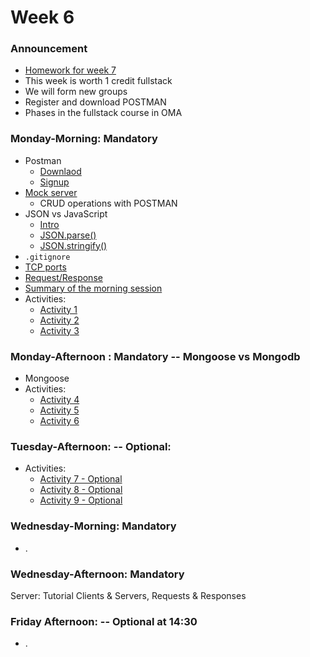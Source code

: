 # Week 6

### Announcement

- [Homework for week 7](./Homework.md)
- This week is worth 1 credit fullstack
- We will form new groups
- Register and download POSTMAN
- Phases in the fullstack course in OMA

### Monday-Morning: Mandatory

- Postman
  - [Downlaod](https://www.postman.com/downloads/)
  - [Signup](https://www.postman.com/)
- [Mock server](https://jsonplaceholder.typicode.com/)
  - CRUD operations with POSTMAN
- JSON vs JavaScript
  - [Intro](https://www.w3schools.com/js/js_json_intro.asp)
  - [JSON.parse()](https://www.w3schools.com/js/js_json_parse.asp)
  - [JSON.stringify()](https://www.w3schools.com/js/js_json_stringify.asp)
- `.gitignore`
- [TCP ports](https://en.wikipedia.org/wiki/List_of_TCP_and_UDP_port_numbers)
- [Request/Response](https://www.ryadel.com/en/http-request-response-what-how-guide/)
- [Summary of the morning session](./material/summary-monday-morning.md)
- Activities: 
  - [Activity 1](./material/activity1.md)
  - [Activity 2](./material/activity2.md)
  - [Activity 3](./material/activity3.md)

### Monday-Afternoon : Mandatory -- Mongoose vs Mongodb 

- Mongoose
- Activities: 
  - [Activity 4](./material/activity4.md)
  - [Activity 5](./material/activity5.md)
  - [Activity 6](./material/activity6.md)

### Tuesday-Afternoon: -- Optional: 

- Activities: 
  - [Activity 7 - Optional](./material/activity7.md)
  - [Activity 8 - Optional](./material/activity8.md)
  - [Activity 9 - Optional](./material/activity9.md)

### Wednesday-Morning: Mandatory
- .

### Wednesday-Afternoon: Mandatory
Server: Tutorial Clients & Servers, Requests & Responses

### Friday Afternoon: -- Optional at 14:30
-  .



